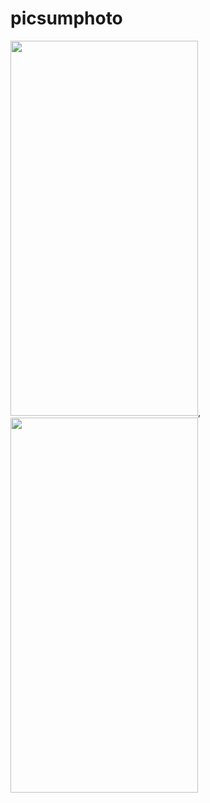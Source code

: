 # picsumphoto

<img src="https://github.com/zarnigorumrzakova/picsumphoto/assets/139987349/4c15e55c-11a9-4f3a-a674-82b64e379ef2" height="600" width="300">,
<img src="https://github.com/zarnigorumrzakova/picsumphoto/assets/139987349/6729dc53-fcda-41aa-92b1-7a0f67efa8e5" height="600" width="300">

